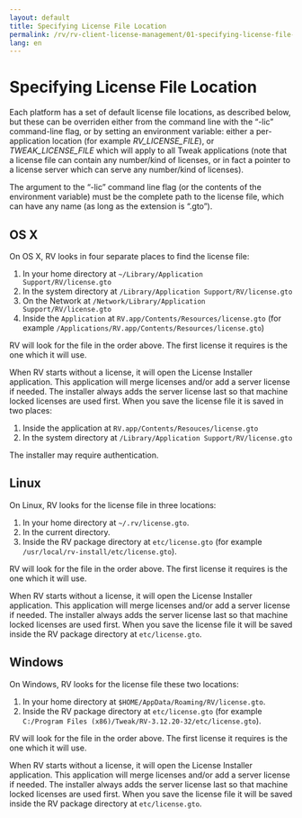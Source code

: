 ```yaml
---
layout: default
title: Specifying License File Location
permalink: /rv/rv-client-license-management/01-specifying-license-file-location/
lang: en
---
```


# Specifying License File Location

Each platform has a set of default license file locations, as described below, but these can be overriden either from the command line with the “-lic” command-line flag, or by setting an environment variable: either a per-application location (for example _RV_LICENSE_FILE_), or _TWEAK_LICENSE_FILE_ which will apply to all Tweak applications (note that a license file can contain any number/kind of licenses, or in fact a pointer to a license server which can serve any number/kind of licenses).

The argument to the “-lic” command line flag (or the contents of the environment variable) must be the complete path to the license file, which can have any name (as long as the extension is “.gto”).

## OS X

On OS X, RV looks in four separate places to find the license file:

1. In your home directory at `~/Library/Application Support/RV/license.gto`
2. In the system directory at `/Library/Application Support/RV/license.gto`
3. On the Network at `/Network/Library/Application Support/RV/license.gto`
4. Inside the `Application` at `RV.app/Contents/Resources/license.gto` (for example `/Applications/RV.app/Contents/Resources/license.gto`)

RV will look for the file in the order above. The first license it requires is the one which it will use.

When RV starts without a license, it will open the License Installer application. This application will merge licenses and/or add a server license if needed. The installer always adds the server license last so that machine locked licenses are used first. When you save the license file it is saved in two places:

1. Inside the application at `RV.app/Contents/Resouces/license.gto`
2. In the system directory at `/Library/Application Support/RV/license.gto`

The installer may require authentication.

## Linux

On Linux, RV looks for the license file in three locations:

1. In your home directory at `~/.rv/license.gto`.
2. In the current directory.
3. Inside the RV package directory at `etc/license.gto` (for example `/usr/local/rv-install/etc/license.gto`).

RV will look for the file in the order above. The first license it requires is the one which it will use.

When RV starts without a license, it will open the License Installer application. This application will merge licenses and/or add a server license if needed. The installer always adds the server license last so that machine locked licenses are used first. When you save the license file it will be saved inside the RV package directory at `etc/license.gto`.

## Windows

On Windows, RV looks for the license file these two locations:

1. In your home directory at `$HOME/AppData/Roaming/RV/license.gto`.
2. Inside the RV package directory at `etc/license.gto` (for example `C:/Program Files (x86)/Tweak/RV-3.12.20-32/etc/license.gto`).

RV will look for the file in the order above. The first license it requires is the one which it will use.

When RV starts without a license, it will open the License Installer application. This application will merge licenses and/or add a server license if needed. The installer always adds the server license last so that machine locked licenses are used first. When you save the license file it will be saved inside the RV package directory at `etc/license.gto`.
